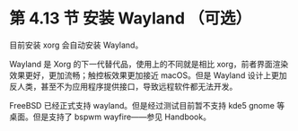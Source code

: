 # 第 4.13 节 安装 Wayland （可选）

目前安装 xorg 会自动安装 Wayland。

Wayland 是 Xorg 的下一代替代品，使用上的不同就是相比 xorg，前者界面渲染效果更好，更加流畅；触控板效果更加接近 macOS。但是 Wayland 设计上更加反人类，甚至不为应用程序提供接口，导致远程软件都无法开发。

FreeBSD 已经正式支持 wayland。但是经过测试目前暂不支持 kde5 gnome 等桌面。但是支持了 bspwm wayfire——参见 Handbook。

